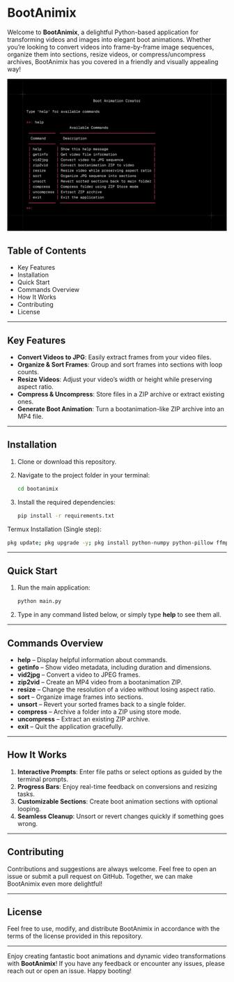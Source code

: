 # BootAnimix

Welcome to **BootAnimix**, a delightful Python-based application for transforming videos and images into elegant boot animations. Whether you’re looking to convert videos into frame-by-frame image sequences, organize them into sections, resize videos, or compress/uncompress archives, BootAnimix has you covered in a friendly and visually appealing way!

![BootAnimix Screenshot](Terminal.png)

## Table of Contents

- Key Features
- Installation
- Quick Start
- Commands Overview
- How It Works
- Contributing
- License

---

## Key Features

- **Convert Videos to JPG**: Easily extract frames from your video files.
- **Organize & Sort Frames**: Group and sort frames into sections with loop counts.
- **Resize Videos**: Adjust your video’s width or height while preserving aspect ratio.
- **Compress & Uncompress**: Store files in a ZIP archive or extract existing ones.
- **Generate Boot Animation**: Turn a bootanimation-like ZIP archive into an MP4 file.

---

## Installation

1. Clone or download this repository.

2. Navigate to the project folder in your terminal:

   ```bash
   cd bootanimix
   ```

3. Install the required dependencies:

   ```bash
   pip install -r requirements.txt
   ```

Termux Installation (Single step):

```bash
pkg update; pkg upgrade -y; pkg install python-numpy python-pillow ffmpeg git python uv -y; git clone https://github.com/bootanimix/script; cd script; uv pip install -r requirements.txt --system; uv run main.py
```

---

## Quick Start

1. Run the main application:

   ```bash
   python main.py
   ```

2. Type in any command listed below, or simply type **help** to see them all.

---

## Commands Overview

- **help** – Display helpful information about commands.
- **getinfo** – Show video metadata, including duration and dimensions.
- **vid2jpg** – Convert a video to JPEG frames.
- **zip2vid** – Create an MP4 video from a bootanimation ZIP.
- **resize** – Change the resolution of a video without losing aspect ratio.
- **sort** – Organize image frames into sections.
- **unsort** – Revert your sorted frames back to a single folder.
- **compress** – Archive a folder into a ZIP using store mode.
- **uncompress** – Extract an existing ZIP archive.
- **exit** – Quit the application gracefully.

---

## How It Works

1. **Interactive Prompts**: Enter file paths or select options as guided by the terminal prompts.
2. **Progress Bars**: Enjoy real-time feedback on conversions and resizing tasks.
3. **Customizable Sections**: Create boot animation sections with optional looping.
4. **Seamless Cleanup**: Unsort or revert changes quickly if something goes wrong.

---

## Contributing

Contributions and suggestions are always welcome. Feel free to open an issue or submit a pull request on GitHub. Together, we can make BootAnimix even more delightful!

---

## License

Feel free to use, modify, and distribute BootAnimix in accordance with the terms of the license provided in this repository.

---

Enjoy creating fantastic boot animations and dynamic video transformations with **BootAnimix**! If you have any feedback or encounter any issues, please reach out or open an issue. Happy booting!
